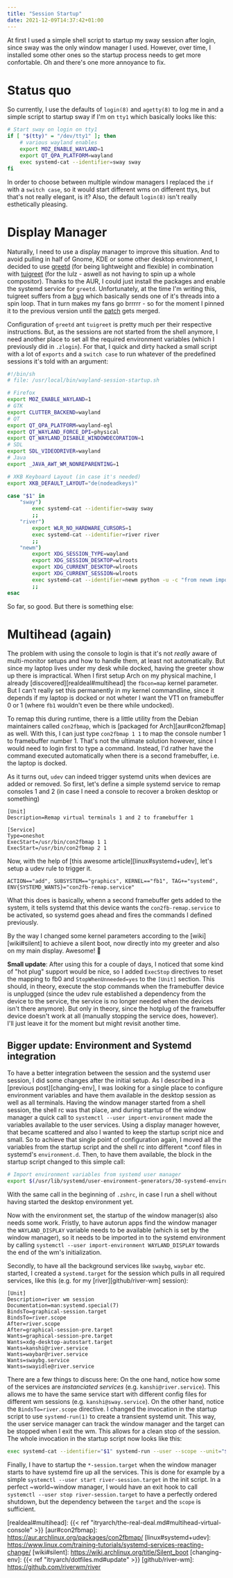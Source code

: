 ```yaml
---
title: "Session Startup"
date: 2021-12-09T14:37:42+01:00
---
```


At first I used a simple shell script to startup my sway session after login, since sway was the only window manager I used. However, over time, I installed some other ones so the startup process needs to get more confortable. Oh and there's one more annoyance to fix.

<!--more-->

# Status quo

So currently, I use the defaults of `login(8)` and `agetty(8)` to log me in and a simple script to startup sway if I'm on `tty1` which basically looks like this:
```sh
# Start sway on login on tty1
if [ "$(tty)" = "/dev/tty1" ]; then
	# various wayland enables
	export MOZ_ENABLE_WAYLAND=1
	export QT_QPA_PLATFORM=wayland
	exec systemd-cat --identifier=sway sway
fi
```
In order to choose between  multiple window managers I replaced the `if` with a `switch case`, so it would start different wms on different ttys, but that's not really elegant, is it?
Also, the default `login(8)` isn't really esthetically pleasing.

# Display Manager

Naturally, I need to use a display manager to improve this situation.
And to avoid pulling in half of Gnome, KDE or some other desktop environment, I decided to use [greetd] (for being lightweight and flexible) in combination with [tuigreet] (for the lulz - aswell as not having to spin up a whole compositor).
Thanks to the AUR, I could just install the packages and enable the systemd service for `greetd`.
Unfortunately, at the time I'm writing this, tuigreet suffers from a [bug][tuigreet#44] which basically sends one of it's threads into a spin loop.
That in turn makes my fans go brrrrr - so for the moment I pinned it to the previous version until the [patch][tuigreet#46] gets merged.

Configuration of `greetd` ant `tuigreet` is pretty much per their respective instructions.
But, as the sessions are not started from the shell anymore, I need another place to set all the required environment variables (which I previously did in `.zlogin`).
For that, I quick and dirty hacked a small script with a lot of `exports` and a `switch case` to run whatever of the predefined sessions it's told with an argument:
```sh
#!/bin/sh
# file: /usr/local/bin/wayland-session-startup.sh

# Firefox
export MOZ_ENABLE_WAYLAND=1
# GTK
export CLUTTER_BACKEND=wayland
# QT
export QT_QPA_PLATFORM=wayland-egl
export QT_WAYLAND_FORCE_DPI=physical
export QT_WAYLAND_DISABLE_WINDOWDECORATION=1
# SDL
export SDL_VIDEODRIVER=wayland
# Java
export _JAVA_AWT_WM_NONREPARENTING=1

# XKB Keyboard Layout (in case it's needed)
export XKB_DEFAULT_LAYOUT="de(nodeadkeys)"

case "$1" in
    "sway")
        exec systemd-cat --identifier=sway sway
        ;;
    "river")
        export WLR_NO_HARDWARE_CURSORS=1
        exec systemd-cat --identifier=river river
        ;;
    "newm")
        export XDG_SESSION_TYPE=wayland
        export XDG_SESSION_DESKTOP=wlroots
        export XDG_CURRENT_DESKTOP=wlroots
        export XDG_CURRENT_SESSION=wlroots
        exec systemd-cat --identifier=newm python -u -c "from newm import run; run()"
        ;;
esac
```

So far, so good. But there is something else:

# Multihead (again)

The problem with using the console to login is that it's not *really* aware of multi-monitor setups and how to handle them, at least not automatically.
But since my laptop lives under my desk while docked, having the greeter show up there is impractical.
When I first setup Arch on my physical machine, I already [discovered][realdeal#multihead] the `fbcon=map` kernel parameter.
But I can't really set this permanently in my kernel commandline, since it depends if my laptop is docked or not wheter I want the VT1 on framebuffer 0 or 1 (where `fb1` wouldn't even be there while undocked).

To remap this during runtime, there is a little utility from the Debian maintainers called `con2fbmap`, which is [packaged for Arch][aur#con2fbmap] as well.
With this, I can just type `con2fbmap 1 1` to map the console number 1 to framebuffer number 1. That's not the ultimate solution however, since I would need to login first to type a command.
Instead, I'd rather have the command executed automatically when there is a second framebuffer, i.e. the laptop is docked.

As it turns out, `udev` can indeed trigger systemd units when devices are added or removed.
So first, let's define a simple systemd service to remap consoles 1 and 2 (in case I need a console to recover a broken desktop or something)
```service
[Unit]
Description=Remap virtual terminals 1 and 2 to framebuffer 1

[Service]
Type=oneshot
ExecStart=/usr/bin/con2fbmap 1 1
ExecStart=/usr/bin/con2fbmap 2 1
```

Now, with the help of [this awesome article][linux#systemd+udev], let's setup a udev rule to trigger it.
```
ACTION=="add", SUBSYSTEM=="graphics", KERNEL=="fb1", TAG+="systemd", ENV{SYSTEMD_WANTS}="con2fb-remap.service"
```
What this does is basically, whenn a second framebuffer gets added to the system, it tells systemd that this device wants the `con2fb-remap.service` to be activated, so systemd goes ahead and fires the commands I defined previously.

By the way I changed some kernel parameters according to the [wiki][wiki#silent] to achieve a silent boot, now directly into my greeter and also on my main display. Awesome! :tada:

**Small update**: After using this for a couple of days, I noticed that some kind of "hot plug" support would be nice, so I added `ExecStop` directives to reset the mapping to fb0 and `StopWhenUnneeded=yes` to the `[Unit]` section.
This should, in theory, execute the stop commands when the framebuffer device is unplugged (since the udev rule established a dependency from the device to the service, the service is no longer needed when the devices isn't there anymore).
But only in theory, since the hotplug of the framebuffer device doesn't work at all (manually stopping the service does, however).
I'll just leave it for the moment but might revisit another time.

## Bigger update: Environment and Systemd integration

To have a better integration between the session and the systemd user session, I did some changes after the initial setup.
As I described in a [previous post][changing-env], I was looking for a single place to configure environment variables and have them available in the desktop session as well as all terminals.
Having the window manager started from a shell session, the shell rc was that place, and during startup of the window manager a quick call to `systemctl --user import-environment` made the variables available to the user services.
Using a display manager however, that became scattered and also I wanted to keep the startup script nice and small.
So to achieve that single point of configuration again, I moved all the variables from the startup script and the shell rc into different \*.conf files in systemd's `environment.d`.
Then, to have them available, the block in the startup script changed to this simple call:
```sh
# Import environment variables from systemd user manager
export $(/usr/lib/systemd/user-environment-generators/30-systemd-environment-d-generator)
```
With the same call in the beginning of `.zshrc`, in case I run a shell without having started the desktop environment yet.

Now with the environment set, the startup of the window manager(s) also needs some work.
Fristly, to have autorun apps find the window manager the `WAYLAND_DISPLAY` variable needs to be available (which is set by the window manager), so it needs to be imported in to the systemd environment by calling `systemctl --user import-environment WAYLAND_DISPLAY` towards the end of the wm's initialization.

Secondly, to have all the background services like `swaybg`, `waybar` etc. started, I created a `systemd.target` for the session which pulls in all required services, like this (e.g. for my [river][github/river-wm] session):
```systemd
[Unit]
Description=river wm session
Documentation=man:systemd.special(7)
BindsTo=graphical-session.target
BindsTo=river.scope
After=river.scope
After=graphical-session-pre.target
Wants=graphical-session-pre.target
Wants=xdg-desktop-autostart.target
Wants=kanshi@river.service
Wants=waybar@river.service
Wants=swaybg.service
Wants=swayidle@river.service
```
There are a few things to discuss here:
On the one hand, notice how some of the services are *instanciated services* (e.g. `kanshi@river.service`).
This allows me to have the same service start with different config files for different wm sessions (e.g. `kanshi@sway.service`).
On the other hand, notice the `BindsTo=river.scope` directive.
I changed the invocation in the startup script to use `systemd-run(1)` to create a transient systemd unit.
This way, the user service manager can track the window manager and the target can be stopped when I exit the wm. This allows for a clean stop of the session.
The whole invocation in the startup script now looks like this:
```sh
exec systemd-cat --identifier="$1" systemd-run --user --scope --unit="$1" "$1"
```

Finally, I have to startup the `*-session.target` when the window manager starts to have systemd fire up all the services.
This is done for example by a simple `systemctl --user start river-session.target` in the init script.
In a perfect ~world~window manager, I would have an exit hook to call `systemctl --user stop river-session.target` to have a perfectly ordered shutdown, but the dependency between the `target` and the `scope` is sufficient.

[greetd]: https://git.sr.ht/~kennylevinsen/greetd
[tuigreet]: https://github.com/apognu/tuigreet
[tuigreet#44]: https://github.com/apognu/tuigreet/issues/44
[tuigreet#46]: https://github.com/apognu/tuigreet/pull/46
[realdeal#multihead]: {{< ref "itryarch/the-real-deal.md#multihead-virtual-console" >}}
[aur#con2fbmap]: https://aur.archlinux.org/packages/con2fbmap/
[linux#systemd+udev]: https://www.linux.com/training-tutorials/systemd-services-reacting-change/
[wiki#silent]: https://wiki.archlinux.org/title/Silent_boot
[changing-env]: {{< ref "itryarch/dotfiles.md#update" >}}
[github/river-wm]: https://github.com/riverwm/river
